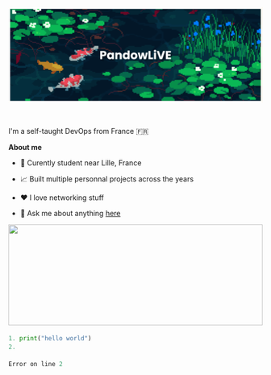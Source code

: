 <p align="center"><a href="https://pandowlive.github.io">
  <img width="100%" height="30%" style="object-fit: cover;" 
     alt="Pandowlive's banner" 
     src="img/banner.png" 
  />
</a></p>

<br />

I'm a self-taught DevOps from France  🇫🇷

**About me**

- 💼 Curently student near Lille, France

- 📈 Built multiple personnal projects across the years 

- ❤️ I love networking stuff

- 💬 Ask me about anything [here](https://github.com/pandowlive/pandowlive/issues)  

<a href="https://github.com/pandowlive/github-readme-stats">
  <img width="100%" height=200 align-self="center" src="https://github-readme-stats.vercel.app/api/top-langs?username=pandowlive&layout=compact&langs_count=4&card_width=320" />
</a>

<br />

```python
1. print("hello world")
2.

Error on line 2
```

<!-- <a href="https://github.com/pandowlive/convoychat">
  <img height=200 align="center" src="https://github-readme-stats.vercel.app/api/top-langs?username=pandowlive&layout=compact&langs_count=4&card_width=320" />
</a>
<a href="https://github.com/pandowlive/github-readme-stats">
  <img align="center" src="https://github-readme-stats.vercel.app/api/pin/?username=pandowlive&repo=github-readme-stats" />
</a>
<a href="https://github.com/pandowlive/convoychat">
  <img align="center" src="https://github-readme-stats.vercel.app/api/pin/?username=pandowlive&repo=convoychat" />
</a> 
